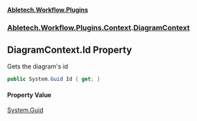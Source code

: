 #### [Abletech.Workflow.Plugins](index.md 'index')
### [Abletech.Workflow.Plugins.Context](Abletech_Workflow_Plugins_Context.md 'Abletech.Workflow.Plugins.Context').[DiagramContext](DiagramContext.md 'Abletech.Workflow.Plugins.Context.DiagramContext')
## DiagramContext.Id Property
Gets the diagram's id  
```csharp
public System.Guid Id { get; }
```
#### Property Value
[System.Guid](https://docs.microsoft.com/en-us/dotnet/api/System.Guid 'System.Guid')
